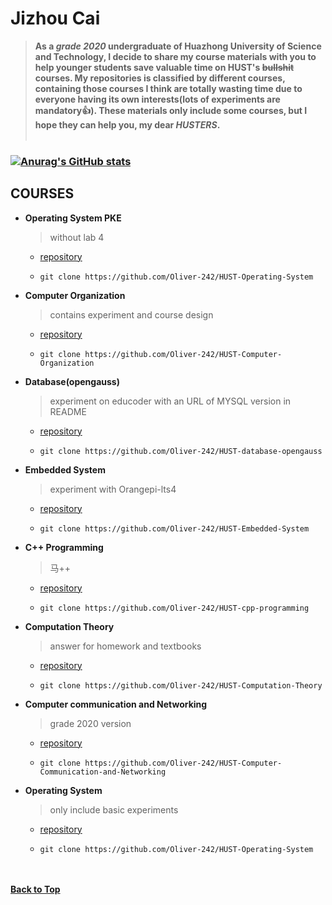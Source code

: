 # Jizhou Cai  
> **As a *grade 2020* undergraduate of Huazhong University of Science and Technology, I decide to share my course materials with you to help younger students save valuable time on HUST's ~~bullshit~~ courses. My repositories is classified by different courses, containing those courses I think are totally wasting time due to everyone having its own interests(lots of experiments are mandatory:+1:). These materials only include some courses, but I hope they can help you, my dear *HUSTERS*.**  
&nbsp; 
### [![Anurag's GitHub stats](https://github-readme-stats.vercel.app/api?username=Oliver-242&show_icons=true&theme=gruvbox)](https://github.com/anuraghazra/github-readme-stats)

## COURSES
- **Operating System PKE**
  > without lab 4
  - [repository](https://github.com/Oliver-242/HUST-Operating-System)  
  - ```
    git clone https://github.com/Oliver-242/HUST-Operating-System
    ```

- **Computer Organization**
  > contains experiment and course design
  - [repository](https://github.com/Oliver-242/HUST-Computer-Organization)  
  - ```
    git clone https://github.com/Oliver-242/HUST-Computer-Organization
    ```
  
- **Database(opengauss)**
  > experiment on educoder with an URL of MYSQL version in README
  - [repository](https://github.com/Oliver-242/HUST-database-opengauss)  
  - ```
    git clone https://github.com/Oliver-242/HUST-database-opengauss
    ```
  
- **Embedded System**
  > experiment with Orangepi-lts4
  - [repository](https://github.com/Oliver-242/HUST-Embedded-System)  
  - ```
    git clone https://github.com/Oliver-242/HUST-Embedded-System
    ```
  
- **C++ Programming**
  > 马++
  - [repository](https://github.com/Oliver-242/HUST-cpp-programming)  
  - ```
    git clone https://github.com/Oliver-242/HUST-cpp-programming
    ```
    
- **Computation Theory**
  > answer for homework and textbooks
  - [repository](https://github.com/Oliver-242/HUST-Computation-Theory)
  - ```
    git clone https://github.com/Oliver-242/HUST-Computation-Theory
    ```

- **Computer communication and Networking**
  > grade 2020 version
  - [repository](https://github.com/Oliver-242/HUST-CS-Computer-Communication-and-Networking)
  - ```
    git clone https://github.com/Oliver-242/HUST-Computer-Communication-and-Networking
    ```
    
- **Operating System**
  > only include basic experiments
  - [repository](https://github.com/Oliver-242/HUST-Operating-System)
  - ```
    git clone https://github.com/Oliver-242/HUST-Operating-System
    ```
      
&nbsp;  
&nbsp;  
[**Back to Top**](#top)
